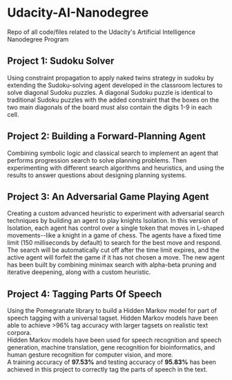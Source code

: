 # Udacity-AI-Nanodegree
Repo of all code/files related to the Udacity's Artificial Intelligence Nanodegree Program

## Project 1: Sudoku Solver
Using constraint propagation to apply naked twins strategy in sudoku by extending the Sudoku-solving agent developed in the classroom lectures to solve diagonal Sudoku puzzles.
A diagonal Sudoku puzzle is identical to traditional Sudoku puzzles with the added constraint that the boxes on the two main diagonals of the board must also contain the digits 1-9 in each cell.

## Project 2: Building a Forward-Planning Agent
Combining symbolic logic and classical search to implement an agent that performs progression search to solve planning problems. Then experimenting with different search algorithms and heuristics, and using the results to answer questions about designing planning systems.

## Project 3: An Adversarial Game Playing Agent
Creating a custom advanced heuristic to experiment with adversarial search techniques by building an agent to play knights Isolation. In this version of Isolation, each agent has control over a single token that moves in L-shaped movements--like a knight in a  game of chess.
The agents have a fixed time limit (150 milliseconds by default) to search for the best move and respond. The search will be automatically cut off after the time limit expires, and the active agent will forfeit the game if it has not chosen a move. The new agent has been built by combining minimax search with alpha-beta pruning and iterative deepening, along with a custom heuristic.

## Project 4: Tagging Parts Of Speech
Using the Pomegranate library to build a Hidden Markov model for part of speech tagging with a universal tagset. Hidden Markov models have been able to achieve >96% tag accuracy with larger tagsets on realistic text corpora.<br>
Hidden Markov models have been used for speech recognition and speech generation, machine translation, gene recognition for bioinformatics, and human gesture recognition for computer vision, and more.<br>
A training accuracy of <b>97.53%</b> and testing accuracy of <b>95.83%</b> has been achieved in this project to correctly tag the parts of speech in the text.
